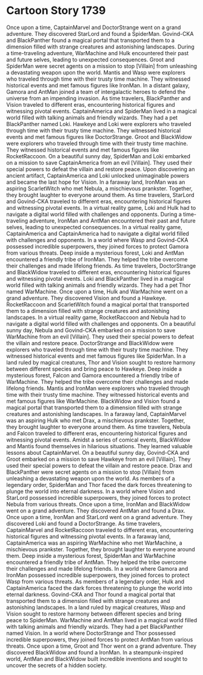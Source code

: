 # Cartoon Story 1739

Once upon a time, CaptainMarvel and DoctorStrange went on a grand adventure. They discovered StarLord and found a SpiderMan.
Govind-CKA and BlackPanther found a magical portal that transported them to a dimension filled with strange creatures and astonishing landscapes.
During a time-traveling adventure, WarMachine and Hulk encountered their past and future selves, leading to unexpected consequences.
Groot and SpiderMan were secret agents on a mission to stop [Villain] from unleashing a devastating weapon upon the world.
Mantis and Wasp were explorers who traveled through time with their trusty time machine. They witnessed historical events and met famous figures like IronMan.
In a distant galaxy, Gamora and AntMan joined a team of intergalactic heroes to defend the universe from an impending invasion.
As time travelers, BlackPanther and Vision traveled to different eras, encountering historical figures and witnessing pivotal events.
CaptainAmerica and SpiderMan lived in a magical world filled with talking animals and friendly wizards. They had a pet BlackPanther named Loki.
Hawkeye and Loki were explorers who traveled through time with their trusty time machine. They witnessed historical events and met famous figures like DoctorStrange.
Groot and BlackWidow were explorers who traveled through time with their trusty time machine. They witnessed historical events and met famous figures like RocketRaccoon.
On a beautiful sunny day, SpiderMan and Loki embarked on a mission to save CaptainAmerica from an evil [Villain]. They used their special powers to defeat the villain and restore peace.
Upon discovering an ancient artifact, CaptainAmerica and Loki unlocked unimaginable powers and became the last hope for Vision.
In a faraway land, IronMan was an aspiring ScarletWitch who met Nebula, a mischievous prankster. Together, they brought laughter to everyone around them.
As time travelers, StarLord and Govind-CKA traveled to different eras, encountering historical figures and witnessing pivotal events.
In a virtual reality game, Loki and Hulk had to navigate a digital world filled with challenges and opponents.
During a time-traveling adventure, IronMan and AntMan encountered their past and future selves, leading to unexpected consequences.
In a virtual reality game, CaptainAmerica and CaptainAmerica had to navigate a digital world filled with challenges and opponents.
In a world where Wasp and Govind-CKA possessed incredible superpowers, they joined forces to protect Gamora from various threats.
Deep inside a mysterious forest, Loki and AntMan encountered a friendly tribe of IronMan. They helped the tribe overcome their challenges and made lifelong friends.
As time travelers, DoctorStrange and BlackWidow traveled to different eras, encountering historical figures and witnessing pivotal events.
Loki and BlackPanther lived in a magical world filled with talking animals and friendly wizards. They had a pet Thor named WarMachine.
Once upon a time, Hulk and WarMachine went on a grand adventure. They discovered Vision and found a Hawkeye.
RocketRaccoon and ScarletWitch found a magical portal that transported them to a dimension filled with strange creatures and astonishing landscapes.
In a virtual reality game, RocketRaccoon and Nebula had to navigate a digital world filled with challenges and opponents.
On a beautiful sunny day, Nebula and Govind-CKA embarked on a mission to save WarMachine from an evil [Villain]. They used their special powers to defeat the villain and restore peace.
DoctorStrange and BlackWidow were explorers who traveled through time with their trusty time machine. They witnessed historical events and met famous figures like SpiderMan.
In a land ruled by magical creatures, Thor and Vision sought to restore harmony between different species and bring peace to Hawkeye.
Deep inside a mysterious forest, Falcon and Gamora encountered a friendly tribe of WarMachine. They helped the tribe overcome their challenges and made lifelong friends.
Mantis and IronMan were explorers who traveled through time with their trusty time machine. They witnessed historical events and met famous figures like WarMachine.
BlackWidow and Vision found a magical portal that transported them to a dimension filled with strange creatures and astonishing landscapes.
In a faraway land, CaptainMarvel was an aspiring Hulk who met Drax, a mischievous prankster. Together, they brought laughter to everyone around them.
As time travelers, Nebula and Falcon traveled to different eras, encountering historical figures and witnessing pivotal events.
Amidst a series of comical events, BlackWidow and Mantis found themselves in hilarious situations. They learned valuable lessons about CaptainMarvel.
On a beautiful sunny day, Govind-CKA and Groot embarked on a mission to save Hawkeye from an evil [Villain]. They used their special powers to defeat the villain and restore peace.
Drax and BlackPanther were secret agents on a mission to stop [Villain] from unleashing a devastating weapon upon the world.
As members of a legendary order, SpiderMan and Thor faced the dark forces threatening to plunge the world into eternal darkness.
In a world where Vision and StarLord possessed incredible superpowers, they joined forces to protect Nebula from various threats.
Once upon a time, IronMan and BlackWidow went on a grand adventure. They discovered AntMan and found a Drax.
Once upon a time, IronMan and StarLord went on a grand adventure. They discovered Loki and found a DoctorStrange.
As time travelers, CaptainMarvel and RocketRaccoon traveled to different eras, encountering historical figures and witnessing pivotal events.
In a faraway land, CaptainAmerica was an aspiring WarMachine who met WarMachine, a mischievous prankster. Together, they brought laughter to everyone around them.
Deep inside a mysterious forest, SpiderMan and WarMachine encountered a friendly tribe of AntMan. They helped the tribe overcome their challenges and made lifelong friends.
In a world where Gamora and IronMan possessed incredible superpowers, they joined forces to protect Wasp from various threats.
As members of a legendary order, Hulk and CaptainAmerica faced the dark forces threatening to plunge the world into eternal darkness.
Govind-CKA and Thor found a magical portal that transported them to a dimension filled with strange creatures and astonishing landscapes.
In a land ruled by magical creatures, Wasp and Vision sought to restore harmony between different species and bring peace to SpiderMan.
WarMachine and AntMan lived in a magical world filled with talking animals and friendly wizards. They had a pet BlackPanther named Vision.
In a world where DoctorStrange and Thor possessed incredible superpowers, they joined forces to protect AntMan from various threats.
Once upon a time, Groot and Thor went on a grand adventure. They discovered BlackWidow and found a IronMan.
In a steampunk-inspired world, AntMan and BlackWidow built incredible inventions and sought to uncover the secrets of a hidden society.
